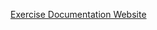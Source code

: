 [Exercise Documentation Website](https://jderobot.github.io/RoboticsAcademy/exercises/AutonomousCars/obstacle_avoidance)
